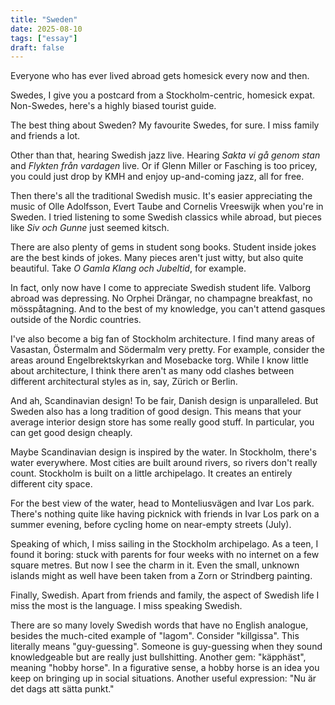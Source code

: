 ```yaml
---
title: "Sweden"
date: 2025-08-10
tags: ["essay"]
draft: false
---
```


Everyone who has ever lived abroad gets homesick every now and then.

Swedes, I give you a postcard from a Stockholm-centric, homesick expat. Non-Swedes, here's a highly biased tourist guide.

The best thing about Sweden? My favourite Swedes, for sure. I miss family and friends a lot.

Other than that, hearing Swedish jazz live. Hearing *Sakta vi gå genom stan* and *Flykten från vardagen* live. Or if Glenn Miller or Fasching is too pricey, you could just drop by KMH and enjoy up-and-coming jazz, all for free.

Then there's all the traditional Swedish music. It's easier appreciating the music of Olle Adolfsson, Evert Taube and Cornelis Vreeswijk when you're in Sweden. I tried listening to some Swedish classics while abroad, but pieces like *Siv och Gunne* just seemed kitsch.

There are also plenty of gems in student song books. Student inside jokes are the best kinds of jokes. Many pieces aren't just witty, but also quite beautiful. Take *O Gamla Klang och Jubeltid*, for example.

In fact, only now have I come to appreciate Swedish student life. Valborg abroad was depressing. No Orphei Drängar, no champagne breakfast, no mösspåtagning. And to the best of my knowledge, you can't attend gasques outside of the Nordic countries.

I've also become a big fan of Stockholm architecture. I find many areas of Vasastan, Östermalm and Södermalm very pretty. For example, consider the areas around Engelbrektskyrkan and Mosebacke torg. While I know little about architecture, I think there aren't as many odd clashes between different architectural styles as in, say, Zürich or Berlin.

And ah, Scandinavian design! To be fair, Danish design is unparalleled. But Sweden also has a long tradition of good design. This means that your average interior design store has some really good stuff. In particular, you can get good design cheaply.

Maybe Scandinavian design is inspired by the water. In Stockholm, there's water everywhere. Most cities are built around rivers, so rivers don't really count. Stockholm is built on a little archipelago. It creates an entirely different city space.

For the best view of the water, head to Monteliusvägen and Ivar Los park. There's nothing quite like having picknick with friends in Ivar Los park on a summer evening, before cycling home on near-empty streets (July).

Speaking of which, I miss sailing in the Stockholm archipelago. As a teen, I found it boring: stuck with parents for four weeks with no internet on a few square metres. But now I see the charm in it. Even the small, unknown islands might as well have been taken from a Zorn or Strindberg painting.

Finally, Swedish. Apart from friends and family, the aspect of Swedish life I miss the most is the language. I miss speaking Swedish.

There are so many lovely Swedish words that have no English analogue, besides the much-cited example of "lagom". Consider "killgissa". This literally means "guy-guessing". Someone is guy-guessing when they sound knowledgeable but are really just bullshitting. Another gem: "käpphäst", meaning "hobby horse". In a figurative sense, a hobby horse is an idea you keep on bringing up in social situations. Another useful expression: "Nu är det dags att sätta punkt."


